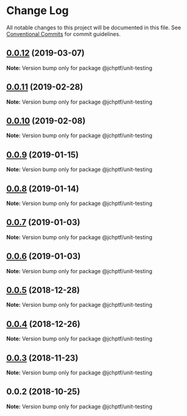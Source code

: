 # Change Log

All notable changes to this project will be documented in this file.
See [Conventional Commits](https://conventionalcommits.org) for commit guidelines.

## [0.0.12](https://github.com/jheinnic/portfolio-monorepo/compare/@jchptf/unit-testing@0.0.11...@jchptf/unit-testing@0.0.12) (2019-03-07)

**Note:** Version bump only for package @jchptf/unit-testing





## [0.0.11](https://github.com/jheinnic/portfolio-monorepo/compare/@jchptf/unit-testing@0.0.10...@jchptf/unit-testing@0.0.11) (2019-02-28)

**Note:** Version bump only for package @jchptf/unit-testing





## [0.0.10](https://github.com/jheinnic/portfolio-monorepo/compare/@jchptf/unit-testing@0.0.9...@jchptf/unit-testing@0.0.10) (2019-02-08)

**Note:** Version bump only for package @jchptf/unit-testing





## [0.0.9](https://github.com/jheinnic/portfolio-monorepo/compare/@jchptf/unit-testing@0.0.8...@jchptf/unit-testing@0.0.9) (2019-01-15)

**Note:** Version bump only for package @jchptf/unit-testing





## [0.0.8](https://github.com/jheinnic/portfolio-monorepo/compare/@jchptf/unit-testing@0.0.7...@jchptf/unit-testing@0.0.8) (2019-01-14)

**Note:** Version bump only for package @jchptf/unit-testing





## [0.0.7](https://github.com/jheinnic/portfolio-monorepo/compare/@jchptf/unit-testing@0.0.6...@jchptf/unit-testing@0.0.7) (2019-01-03)

**Note:** Version bump only for package @jchptf/unit-testing





## [0.0.6](https://github.com/jheinnic/portfolio-monorepo/compare/@jchptf/unit-testing@0.0.5...@jchptf/unit-testing@0.0.6) (2019-01-03)

**Note:** Version bump only for package @jchptf/unit-testing





## [0.0.5](https://github.com/jheinnic/portfolio-monorepo/compare/@jchptf/unit-testing@0.0.4...@jchptf/unit-testing@0.0.5) (2018-12-28)

**Note:** Version bump only for package @jchptf/unit-testing





## [0.0.4](https://github.com/jheinnic/portfolio-monorepo/compare/@jchptf/unit-testing@0.0.3...@jchptf/unit-testing@0.0.4) (2018-12-26)

**Note:** Version bump only for package @jchptf/unit-testing





## [0.0.3](https://github.com/jheinnic/portfolio-monorepo/compare/@jchptf/unit-testing@0.0.2...@jchptf/unit-testing@0.0.3) (2018-11-23)

**Note:** Version bump only for package @jchptf/unit-testing





## 0.0.2 (2018-10-25)

**Note:** Version bump only for package @jchptf/unit-testing
